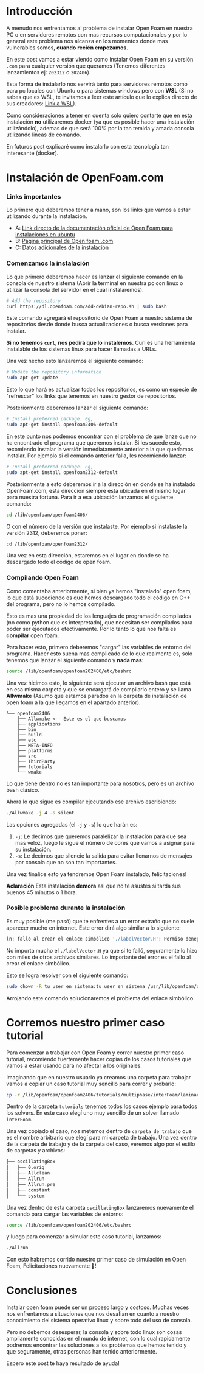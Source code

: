 # Introducción
A menudo nos enfrentamos al problema de instalar Open Foam en nuestra PC o en servidores remotos con mas recursos computacionales y por lo general este problema nos alcanza en los momentos donde mas vulnerables somos, **cuando recién empezamos**.

En este post vamos a estar viendo como instalar Open Foam en su versión `.com` para cualquier versión que queramos (Tenemos diferentes lanzamientos ej: `202312` o `202406`).

Esta forma de instalarlo nos servirá tanto para servidores remotos como para pc locales con Ubuntu o para sistemas windows pero con **WSL** (Si no sabes que es WSL, te invitamos a leer este artículo que lo explica directo de sus creadores: [Link a WSL](https://learn.microsoft.com/es-es/windows/wsl/about)).

Como consideraciones a tener en cuenta solo quiero contarte que en esta instalación **no** utilizaremos docker (ya que es posible hacer una instalación utilizándolo), ademas de que será 100% por la tan temida y amada consola utilizando lineas de comando.

En futuros post explicaré como instalarlo con esta tecnología tan interesante (docker).

# Instalación de OpenFoam.com

### Links importantes
Lo primero que deberemos tener a mano, son los links que vamos a estar utilizando durante la instalación. 

- A: [Link directo de la documentación oficial de Open Foam para instalaciones en ubuntu](https://develop.openfoam.com/Development/openfoam/-/wikis/precompiled/debian)
- B: [Página principal de Open foam .com](https://www.openfoam.com/)
- C: [Datos adicionales de la instalación](https://develop.openfoam.com/Development/openfoam/-/wikis/precompiled)

### Comenzamos la instalación

Lo que primero deberemos hacer es lanzar el siguiente comando en la consola de nuestro sistema (Abrir la terminal en nuestra pc con linux o utilizar la consola del servidor en el cual instalaremos).

```bash
# Add the repository
curl https://dl.openfoam.com/add-debian-repo.sh | sudo bash
```

Este comando agregará el repositorio de Open Foam a nuestro sistema de repositorios desde donde busca actualizaciones o busca versiones para instalar.

**Si no tenemos `curl`, nos pedirá que lo instalemos**. Curl es una herramienta instalable de los sistemas linux para hacer llamadas a URLs.

Una vez hecho esto lanzaremos el siguiente comando:

```bash
# Update the repository information
sudo apt-get update
```

Esto lo que hará es actualizar todos los repositorios, es como un especie de "refrescar" los links que tenemos en nuestro gestor de repositorios.

Posteriormente deberemos lanzar el siguiente comando:

```bash
# Install preferred package. Eg,
sudo apt-get install openfoam2406-default
```

En este punto nos podemos encontrar con el problema de que lanze que no ha encontrado el programa que queremos instalar. Si les sucede esto, recomiendo instalar la versión inmediatamente anterior a la que queríamos instalar. Por ejemplo si el comando anterior falla, les recomiendo lanzar:

```bash
# Install preferred package. Eg,
sudo apt-get install openfoam2312-default
```

Posteriormente a esto deberemos ir a la dirección en donde se ha instalado OpenFoam.com, esta dirección siempre está ubicada en el mismo lugar para nuestra fortuna. Para ir a esa ubicación lanzamos el siguiente comando:

```bash
cd /lib/openfoam/openfoam2406/
```

O con el número de la versión que instalaste. Por ejemplo si instalaste la versión 2312, deberemos poner:

```bash
cd /lib/openfoam/openfoam2312/
```

Una vez en esta dirección, estaremos en el lugar en donde se ha descargado todo el código de open foam.
### Compilando Open Foam

Como comentaba anteriormente, si bien ya hemos "instalado" open foam, lo que está sucediendo es que hemos descargado todo el código en C++ del programa, pero no lo hemos compilado. 

Esto es mas una propiedad de los lenguajes de programación compilados (no como python que es interpretado), que necesitan ser compilados para poder ser ejecutados efectivamente. Por lo tanto lo que nos falta es **compilar** open foam.

Para hacer esto, primero deberemos "cargar" las variables de entorno del programa. Hacer esto suena mas complicado de lo que realmente es, solo tenemos que lanzar el siguiente comando y **nada mas**:

```bash
source /lib/openfoam/openfoam202406/etc/bashrc
```

Una vez hicimos esto, lo siguiente será ejecutar un archivo bash que está en esa misma carpeta y que se encargará de compilarlo entero y se llama **Allwmake** (Asumo que estamos parados en la carpeta de instalación de open foam a la que llegamos en el apartado anterior).

```
└── openfoam2406
    ├── Allwmake <-- Este es el que buscamos
    ├── applications
    ├── bin
    ├── build
    ├── etc
    ├── META-INFO
    ├── platforms
    ├── src
    ├── ThirdParty
    ├── tutorials
    └── wmake
```

Lo que tiene dentro no es tan importante para nosotros, pero es un archivo bash clásico.

Ahora lo que sigue es compilar ejecutando ese archivo escribiendo:

```bash
./Allwmake -j 4 -s silent
```

Las opciones agregadas (el `-j` y `-s`) lo que harán es:
1. `-j`: Le decimos que queremos paralelizar la instalación para que sea mas veloz, luego le sigue el número de cores que vamos a asignar para su instalación.
2. `-s`: Le decimos que silencie la salida para evitar llenarnos de mensajes por consola que no son tan importantes.

Una vez finalice esto ya tendremos Open Foam instalado, felicitaciones!

**Aclaración**
Esta instalación **demora** asi que no te asustes si tarda sus buenos 45 minutos o 1 hora.

### Posible problema durante la instalación

Es muy posible (me pasó) que te enfrentes a un error extraño que no suele aparecer mucho en internet. Este error dirá algo similar a lo siguiente:

```bash
ln: fallo al crear el enlace simbólico './labelVector.H': Permiso denegado
```

No importa mucho el `./labelVector.H` ya que si te falló, seguramente lo hizo con miles de otros archivos similares. Lo importante del error es el fallo al crear el enlace simbólico.

Esto se logra resolver con el siguiente comando:

```bash
sudo chown -R tu_user_en_sistema:tu_user_en_sistema /usr/lib/openfoam/openfoam2406
```

Arrojando este comando solucionaremos el problema del enlace simbólico.

# Corremos nuestro primer caso tutorial

Para comenzar a trabajar con Open Foam y correr nuestro primer caso tutorial, recomiendo fuertemente hacer copias de los casos tutoriales que vamos a estar usando para no afectar a los originales.

Imaginando que en nuestro usuario ya creamos una carpeta para trabajar vamos a copiar un caso tutorial muy sencillo para correr y probarlo:

```bash
cp -r /lib/openfoam/openfoam2406/tutorials/multiphase/interFoam/laminar/oscillatingBox/ /home/tu_usuario/carpeta_de_trabajo
```

Dentro de la carpeta `tutorials` tenemos todos los casos ejemplo para todos los solvers. En este caso elegí uno muy sencillo de un solver llamado `interFoam`.

Una vez copiado el caso, nos metemos dentro de `carpeta_de_trabajo` que es el nombre arbitrario que elegí para mi carpeta de trabajo. Una vez dentro de la carpeta de trabajo y de la carpeta del caso, veremos algo por el estilo de carpetas y archivos:

```bash
├── oscillatingBox
│   ├── 0.orig
│   ├── Allclean
│   ├── Allrun
│   ├── Allrun.pre
│   ├── constant
│   └── system

```

Una vez dentro de esta carpeta `oscillatingBox` lanzaremos nuevamente el comando para cargar las variables de entorno:

```bash
source /lib/openfoam/openfoam202406/etc/bashrc
```

y luego para comenzar a simular este caso tutorial, lanzamos:

```bash
./Allrun
```

Con esto habremos corrido nuestro primer caso de simulación en Open Foam, Felicitaciones nuevamente 🥳!

# Conclusiones

Instalar open foam puede ser un proceso largo y costoso. Muchas veces nos enfrentamos a situaciones que nos desafian en cuanto a nuestro conocimiento del sistema operativo linux y sobre todo del uso de consola.

Pero no debemos desesperar, la consola y sobre todo linux son cosas ampliamente conocidas en el mundo de internet, con lo cual rapidamente podremos encontrar las soluciones a los problemas que hemos tenido y que seguramente, otras personas han tenido anteriormente.

Espero este post te haya resultado de ayuda!
